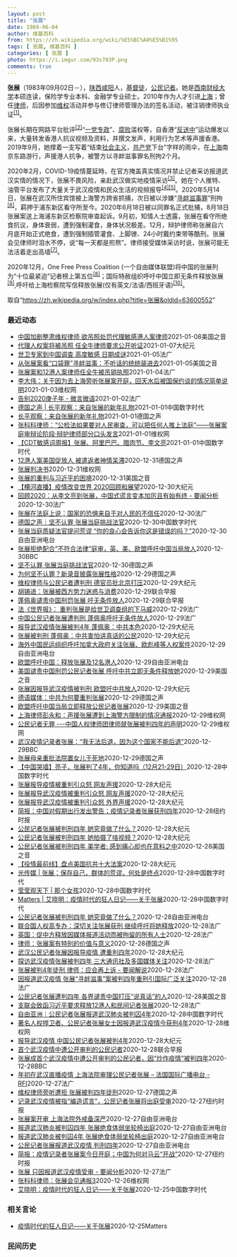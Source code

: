 ```yaml
---
layout: post
title: "张展"
date: 1989-06-04
author: 维基百科
from: https://zh.wikipedia.org/wiki/%E5%BC%A0%E5%B1%95
tags: [ 张展, 维基百科 ]
categories: [ 张展 ]
photo: https://i.imgur.com/93s703P.png
comments: true
---
```

<div class="mw-parser-output">


<p><b>张展</b>（1983年09月02日<span class="useeditintro" title="Template:BLP editintro">－</span>），<a href="/wiki/%E9%99%95%E8%A5%BF" class="mw-redirect" title="陕西">陕西</a><a href="/wiki/%E5%92%B8%E9%98%B3" class="mw-redirect" title="咸阳">咸阳</a>人，<a href="/wiki/%E5%9F%BA%E7%9D%A3%E5%BE%92" title="基督徒">基督徒</a>，<a href="/wiki/%E5%85%AC%E6%B0%91%E8%A8%98%E8%80%85" class="mw-redirect" title="公民記者">公民记者</a>。她是<a href="/wiki/%E8%A5%BF%E5%8D%97%E8%B4%A2%E7%BB%8F%E5%A4%A7%E5%AD%A6" title="西南财经大学">西南财经大学</a>本硕连读，保险学专业本科、金融学专业硕士。2010年作为人才引进<a href="/wiki/%E4%B8%8A%E6%B5%B7" class="mw-redirect" title="上海">上海</a>；曾任<a href="/wiki/%E5%BE%8B%E5%B8%88" class="mw-redirect" title="律师">律师</a>，后因参加<a href="/wiki/%E7%BB%B4%E6%9D%83" class="mw-redirect" title="维权">维权</a>活动并参与修订律师管理办法的签名活动，被注销律师执业证<sup id="cite_ref-1" class="reference"><a href="#cite_note-1">[1]</a></sup>。 
</p><p>张展长期在网路平台批评<sup id="cite_ref-2" class="reference"><a href="#cite_note-2">[2]</a></sup>“<a href="/wiki/%E4%B8%80%E5%85%9A%E4%B8%93%E6%94%BF" class="mw-redirect" title="一党专政">一党专政</a>”、<a href="/wiki/%E8%85%90%E8%B4%A5" class="mw-disambig" title="腐败">腐败</a>滥权等，自香港“<a href="/wiki/%E5%8F%8D%E9%80%81%E4%B8%AD" class="mw-redirect" title="反送中">反送中</a>”运动爆发以来，大量转发香港人抗议视频及资料，并撰文发声，利用行为艺术等声援香港。2019年9月，她撑着一支写着“结束<a href="/wiki/%E7%A4%BE%E4%BC%9A%E4%B8%BB%E4%B9%89" title="社会主义">社会主义</a>，<a href="/wiki/%E5%85%B1%E4%BA%A7%E5%85%9A" title="共产党">共产党</a>下台”字样的雨伞，在<a href="/wiki/%E4%B8%8A%E6%B5%B7" class="mw-redirect" title="上海">上海</a>南京东路游行，声援港人抗争，被警方以寻衅滋事罪名刑拘2个月。
</p><p>2020年2月，COVID-19疫情蔓延時，在官方掩盖真实情况并禁止记者采访报道武汉实情的情况下，张展不畏风险，亲赴武汉做实地疫情采访<sup id="cite_ref-3" class="reference"><a href="#cite_note-3">[3]</a></sup>。她在个人推特、油管平台发布了大量关于武汉疫情和民众生活的视频报导<sup id="cite_ref-4" class="reference"><a href="#cite_note-4">[4]</a></sup><sup id="cite_ref-5" class="reference"><a href="#cite_note-5">[5]</a></sup>。2020年5月14日，张展在武汉所住宾馆被上海警方跨省抓捕，次日被以涉嫌“<a href="/wiki/%E5%AF%BB%E8%A1%85%E6%BB%8B%E4%BA%8B%E7%BD%AA" title="寻衅滋事罪">寻衅滋事罪</a>”刑拘<sup id="cite_ref-6" class="reference"><a href="#cite_note-6">[6]</a></sup>，羁押于浦东新区看守所至今。2020年6月18日被以同罪名正式批捕，8月18日张展案送上海浦东新区检察院审查起诉。9月初，知情人士透露，张展在看守所绝食抗议，身体衰弱，遭到强制灌食，身体状况极差。12月，辩护律师称张展自六月底开始正式绝食，遭到强制插管灌食、上脚镣、24小时戴约束带等酷刑。张展会见律师时泪水不停，说“每一天都是煎熬”。律师接受媒体采访时说，张展可能无法活着走出高墙<sup id="cite_ref-7" class="reference"><a href="#cite_note-7">[7]</a></sup>。
</p><p>2020年12月，One Free Press Coalition (一个自由媒体联盟)将中国的张展列为“十位最紧迫”记者榜上第五位<sup id="cite_ref-8" class="reference"><a href="#cite_note-8">[8]</a></sup>；国际特赦组织呼吁中国立即无条件释放张展<sup id="cite_ref-9" class="reference"><a href="#cite_note-9">[9]</a></sup>,呼吁给上海检察院写信释放张展(仅有英文/法语/西班牙语)<sup id="cite_ref-10" class="reference"><a href="#cite_note-10">[10]</a></sup>。
</p>
</div><noscript><img src="//zh.wikipedia.org/wiki/Special:CentralAutoLogin/start?type=1x1" alt="" title="" width="1" height="1" style="border: none; position: absolute;"></noscript>
<div class="printfooter">取自“<a dir="ltr" href="https://zh.wikipedia.org/w/index.php?title=张展&amp;oldid=63600552">https://zh.wikipedia.org/w/index.php?title=张展&amp;oldid=63600552</a>”</div><div id="recent-news"><h3>最近动态</h3><ul><li><a href="https://nodebe4.github.io/waimei/2021-01-08/%E4%B8%AD%E5%9B%BD%E5%8A%A0%E5%89%A7%E6%95%B4%E8%82%83%E7%BB%B4%E6%9D%83%E5%BE%8B%E5%B8%88-%E6%AC%B2%E5%90%8A%E7%85%A7%E5%A4%84%E7%BD%9A%E4%BB%A3%E7%90%86%E6%95%8F%E6%84%9F%E6%B8%AF%E4%BA%BA%E6%A1%88%E5%BE%8B%E5%B8%88" title="中国加剧整肃维权律师 欲吊照处罚代理敏感港人案律师—— Fri, 08 Jan 2021 11:43:22 GMT 中国公民记者张展的代理律师任全牛抵达上海浦东新区法院。（2020年12月28日...">中国加剧整肃维权律师 欲吊照处罚代理敏感港人案律师</a><time>2021-01-08</time><a class="tag">美国之音</a></li>
<li><a href="https://nodebe4.github.io/waimei/2021-01-07/%E4%BB%A3%E7%90%86%E4%BA%BA%E6%9D%83%E6%A1%88%E5%B0%86%E8%A2%AB%E5%90%8A%E7%85%A7-%E4%BB%BB%E5%85%A8%E7%89%9B%E5%BE%8B%E5%B8%88%E8%A6%81%E6%B1%82%E5%85%AC%E5%BC%80%E5%90%AC%E8%AF%81" title="代理人权案将被吊照 任全牛律师要求公开听证—— 【大纪元2021年01月08日讯】（大纪元记者李新安报导）去年年底，张展案和12港人案同日开庭，他们相继遭到重判。紧接着，代理这两个案件的律师任全...">代理人权案将被吊照 任全牛律师要求公开听证</a><time>2021-01-07</time><a class="tag">大纪元</a></li>
<li><a href="https://nodebe4.github.io/waimei/2021-01-05/%E4%B8%96%E5%8D%AB%E4%B8%93%E5%AE%B6%E5%88%B0%E4%B8%AD%E5%9B%BD%E8%B0%83%E6%9F%A5-%E9%AB%98%E5%BA%A6%E6%95%8F%E6%84%9F-%E6%97%A5%E6%9C%9F%E6%88%90%E8%B0%9C" title="世卫专家到中国调查 高度敏感 日期成谜—— 05/01/2021 - 17:06 世卫组织专家小组到中国调查新冠病毒武汉肺炎起源的差事，高度敏感，日期保密。当局紧张到将报道武汉疫情的公民记者张展...">世卫专家到中国调查 高度敏感 日期成谜</a><time>2021-01-05</time><a class="tag">法广</a></li>
<li><a href="https://nodebe4.github.io/waimei/2021-01-05/%E4%BB%8E%E5%BC%A0%E5%B1%95%E6%A1%88%E7%9C%8B-%E5%8F%A3%E8%A2%8B%E7%BD%AA-%E5%AF%BB%E8%A1%85%E6%BB%8B%E4%BA%8B-%E4%B8%8D%E5%90%AC%E8%AF%9D%E7%9A%84%E7%BB%9F%E7%BB%9F%E8%A3%85%E8%BF%9B%E5%8E%BB" title="从张展案看“口袋罪”寻衅滋事：不听话的统统装进去—— Tue, 05 Jan 2021 11:37:27 GMT 上海浦东新区人民法院对中国公民记者张展开庭审理时，警方试图阻止记者在法院外录像报...">从张展案看“口袋罪”寻衅滋事：不听话的统统装进去</a><time>2021-01-05</time><a class="tag">美国之音</a></li>
<li><a href="https://nodebe4.github.io/waimei/2021-01-04/%E5%BC%A0%E5%B1%95%E6%A1%88%E5%92%8C12%E6%B8%AF%E4%BA%BA%E6%A1%88%E5%BE%8B%E5%B8%88%E4%BB%BB%E5%85%A8%E7%89%9B%E8%A2%AB%E5%90%8A%E9%94%80%E6%89%A7%E7%85%A7" title="张展案和12港人案律师任全牛被吊销执照—— 04/01/2021 - 19:34 中国律师任全牛在代理公民记者张展案和深圳12港人逃亡案之后，被当局吊销了律师执照。他日前收到了中国河南省司法厅吊...">张展案和12港人案律师任全牛被吊销执照</a><time>2021-01-04</time><a class="tag">法广</a></li>
<li><a href="https://nodebe4.github.io/waimei/2021-01-03/%E6%9D%8E%E5%A4%A7%E4%BC%9F-%E5%85%B3%E4%BA%8E%E5%9B%A0%E4%B8%BA%E5%8E%BB%E4%B8%8A%E6%B5%B7%E6%97%81%E5%90%AC%E5%BC%A0%E5%B1%95%E6%A1%88%E5%BC%80%E5%BA%AD-%E5%9B%9E%E5%A4%A9%E6%B0%B4%E5%90%8E%E8%A2%AB%E5%9B%BD%E4%BF%9D%E7%BA%A6%E8%B0%88%E7%9A%84%E6%83%85%E5%86%B5%E7%AE%80%E5%8D%95%E8%AF%B4%E6%98%8E" title="李大伟：关于因为去上海旁听张展案开庭，回天水后被国保约谈的情况简单说明—— 2020年12月31日，下午两点钟左右，下动车出天水南站，天水国保警察带车已经等候在站外。上车后，将我送回家中，他们也...">李大伟：关于因为去上海旁听张展案开庭，回天水后被国保约谈的情况简单说明</a><time>2021-01-03</time><a class="tag">维权网</a></li>
<li><a href="https://nodebe4.github.io/waimei/2021-01-02/%E5%91%8A%E5%88%AB2020%E5%BA%9A%E5%AD%90%E5%B9%B4-%E5%BE%AE%E8%A8%80%E5%BE%AE%E8%AF%AD" title="告别2020庚子年 - 微言微语—— 02/01/2021 - 11:48 在2020年庚子年的最后一周，国内外华语社交平台频繁出现最多的名字是李文亮和张展。12月30号，李文亮再度登上微博热搜...">告别2020庚子年 - 微言微语</a><time>2021-01-02</time><a class="tag">法广</a></li>
<li><a href="https://nodebe4.github.io/waimei/2021-01-01/%E5%BE%B7%E5%9B%BD%E4%B9%8B%E5%A3%B0-%E9%95%BF%E5%B9%B3%E8%A7%82%E5%AF%9F-%E6%9D%A5%E8%87%AA%E5%BC%A0%E5%B1%95%E7%9A%84%E6%96%B0%E5%B9%B4%E7%A4%BC%E7%89%A9" title="德国之声 | 长平观察：来自张展的新年礼物—— “你不觉得你把我推上被告席，你的良心会告诉你这是错误的吗？”张展在法庭上对审判长说，“在你纠正你的错误之前，我没法回答。这是审判你的法庭，不是审判...">德国之声 | 长平观察：来自张展的新年礼物</a><time>2021-01-01</time><a class="tag">中国数字时代</a></li>
<li><a href="https://nodebe4.github.io/waimei/2021-01-01/%E9%95%BF%E5%B9%B3%E8%A7%82%E5%AF%9F-%E6%9D%A5%E8%87%AA%E5%BC%A0%E5%B1%95%E7%9A%84%E6%96%B0%E5%B9%B4%E7%A4%BC%E7%89%A9" title="长平观察：来自张展的新年礼物—— 长平2021-01-01T13:29:35.390Z 张展曾以公民记者身份在封锁的武汉实地报道 &nbsp;(德国之声中文网)“你不觉得你把我推上被告席，你的良心会告诉你...">长平观察：来自张展的新年礼物</a><time>2021-01-01</time><a class="tag">德国之声</a></li>
<li><a href="https://nodebe4.github.io/waimei/2021-01-01/%E5%BC%A0%E7%A7%91%E7%A7%91%E5%BE%8B%E5%B8%88-%E5%85%AC%E6%A3%80%E6%B3%95%E5%A6%82%E6%9E%9C%E8%A6%81%E5%AF%B9%E4%BA%BA%E6%B0%91%E5%AE%A1%E6%9F%A5-%E5%8F%AF%E4%BB%A5%E6%8A%8A%E4%BB%BB%E4%BD%95%E4%BA%BA%E6%8E%A8%E4%B8%8A%E6%B3%95%E5%BA%AD-%E5%BC%A0%E5%B1%95%E6%A1%88%E5%BA%AD%E5%AE%A1%E8%BE%A9%E8%AE%BA%E9%98%B6%E6%AE%B5-%E8%BE%A9%E6%8A%A4%E5%BE%8B%E5%B8%88%E9%83%A8%E5%88%86%E5%8F%A3%E5%A4%B4" title="张科科律师：“公检法如果要对人民审查，可以把任何人推上法庭”——张展案庭审辩论阶段·辩护律师部分口头发言—— 审判长、审判员： 湖北朋来律师事务所接受张展家属的委托，指派我担任其辩护人。发表如下...">张科科律师：“公检法如果要对人民审查，可以把任何人推上法庭”——张展案庭审辩论阶段·辩护律师部分口头发言</a><time>2021-01-01</time><a class="tag">维权网</a></li>
<li><a href="https://nodebe4.github.io/waimei/2021-01-01/CDT%E6%95%8F%E6%84%9F%E8%AF%8D%E5%91%A8%E6%8A%A5-%E5%BC%A0%E5%B1%95-%E9%98%BF%E9%87%8C%E5%B7%B4%E5%B7%B4-%E8%85%8A%E8%82%89%E8%8A%82-%E6%9D%8E%E6%96%87%E4%BA%AE" title="【CDT敏感词周报】张展、阿里巴巴、腊肉节、李文亮—— 上期内容：【CDT敏感词周报】范若伊、方芳、蛋壳公寓、新疆棉花 测试时间：2020年12月23日——12月29日 测试平台：新浪微博、微信...">【CDT敏感词周报】张展、阿里巴巴、腊肉节、李文亮</a><time>2021-01-01</time><a class="tag">中国数字时代</a></li>
<li><a href="https://nodebe4.github.io/waimei/2020-12-31/12%E6%B8%AF%E4%BA%BA%E6%A1%88%E7%BE%8E%E5%9B%BD%E4%BF%83%E6%94%BE%E4%BA%BA-%E8%A2%AB%E9%81%A3%E8%BF%94%E8%80%85%E7%A5%9E%E6%83%85%E5%91%86%E6%BB%9E" title="12港人案美国促放人 被遣返者神情呆滞—— 2021-01-01T04:44:59.908Z 李卓人等香港社运人士在中联办门口请愿，要求当局释放12港人及公民记者张展 （德国之声中文网）12港人...">12港人案美国促放人  被遣返者神情呆滞</a><time>2020-12-31</time><a class="tag">德国之声</a></li>
<li><a href="https://nodebe4.github.io/waimei/2020-12-31/%E5%BC%A0%E5%B1%95%E5%88%A4%E5%86%B3%E4%B9%A6" title="张展判决书—— &nbsp;">张展判决书</a><time>2020-12-31</time><a class="tag">维权网</a></li>
<li><a href="https://nodebe4.github.io/waimei/2020-12-31/%E5%BC%A0%E5%B1%95%E7%9A%84%E9%87%8D%E5%88%A4%E4%B8%8E%E4%B9%A0%E8%BF%91%E5%B9%B3%E7%9A%84%E5%9B%B0%E5%A2%83" title="张展的重判与习近平的困境—— Thu, 31 Dec 2020 11:34:49 GMT 香港抗议者在中联办外要求释放中国公民记者张展（2020年12月28日） 因如实报道武汉肺炎疫情状况，上海...">张展的重判与习近平的困境</a><time>2020-12-31</time><a class="tag">美国之音</a></li>
<li><a href="https://nodebe4.github.io/waimei/2020-12-30/%E6%A8%AA%E6%B2%B3%E7%9B%B4%E6%92%AD-%E7%96%AB%E6%83%85%E6%94%B9%E5%8F%98%E4%B8%96%E7%95%8C-2020%E5%9B%9E%E9%A1%BE%E5%92%8C%E5%B1%95%E6%9C%9B" title="【横河直播】疫情改变世界 2020回顾和展望—— 【大纪元2020年12月31日讯】美东时间周三（12月30日）晚上8点，横河老师将现场直播。 焦点话题：2020年以李文亮吹哨始，以张展被判刑止...">【横河直播】疫情改变世界 2020回顾和展望</a><time>2020-12-30</time><a class="tag">大纪元</a></li>
<li><a href="https://nodebe4.github.io/waimei/2020-12-30/%E5%9B%9E%E9%A1%BE2020-%E4%BB%8E%E6%9D%8E%E6%96%87%E4%BA%AE%E5%88%B0%E5%BC%A0%E5%B1%95-%E4%B8%AD%E5%9B%BD%E5%BC%8F%E8%B0%8E%E8%A8%80%E5%8F%98%E6%9C%AC%E5%8A%A0%E5%8E%89%E4%B8%94%E6%9C%89%E5%A7%8B%E6%9C%89%E7%BB%88-%E8%A6%81%E9%97%BB%E5%88%86%E6%9E%90" title="回顾2020：从李文亮到张展，中国式谎言变本加厉且有始有终 - 要闻分析—— 30/12/2020 - 22:32 2020年新年，武汉市公安机关宣布对8名造谣者进行了所谓“训诫”，说这些人传播...">回顾2020：从李文亮到张展，中国式谎言变本加厉且有始有终 - 要闻分析</a><time>2020-12-30</time><a class="tag">法广</a></li>
<li><a href="https://nodebe4.github.io/waimei/2020-12-30/%E5%BC%A0%E5%B1%95%E5%9C%A8%E6%B3%95%E5%BA%AD%E4%B8%8A%E8%AF%B4-%E5%9B%BD%E5%AE%B6%E7%9A%84%E6%81%90%E6%83%A7%E6%9D%A5%E8%87%AA%E4%BA%8E%E5%AF%B9%E4%BA%BA%E6%B0%91%E7%9A%84%E4%B8%8D%E4%BF%A1%E4%BB%BB" title="张展在法庭上说：国家的恐惧来自于对人民的不信任—— 30/12/2020 - 13:02 12月28日上午，因为关注和报道武汉疫情的“公民记者”张展“寻衅滋事”案在上海市浦东法院开审，法庭宣布判...">张展在法庭上说：国家的恐惧来自于对人民的不信任</a><time>2020-12-30</time><a class="tag">法广</a></li>
<li><a href="https://nodebe4.github.io/waimei/2020-12-30/%E5%BE%B7%E5%9B%BD%E4%B9%8B%E5%A3%B0-%E5%9D%9A%E4%B8%8D%E8%AE%A4%E7%BD%AA-%E5%BC%A0%E5%B1%95%E5%BD%93%E5%BA%AD%E6%8C%91%E6%88%98%E6%B3%95%E5%AE%98" title="德国之声｜坚不认罪 张展当庭挑战法官—— 张展案持续受到国际社会的高度关注。美国与欧盟29日都针对张展案发表声明，美国国务卿蓬佩奥更直接在声明中呼吁中国立即无条件释放张展。 (德国之声中文网) ...">德国之声｜坚不认罪 张展当庭挑战法官</a><time>2020-12-30</time><a class="tag">中国数字时代</a></li>
<li><a href="https://nodebe4.github.io/waimei/2020-12-30/%E5%BC%A0%E5%B1%95%E5%BD%93%E5%BA%AD%E8%B4%A8%E7%96%91%E6%B3%95%E5%AE%98%E6%8F%90%E9%97%AE%E8%8D%92%E8%B0%AC-%E4%BD%A0%E7%9A%84%E8%89%AF%E5%BF%83%E4%BC%9A%E5%91%8A%E8%AF%89%E4%BD%A0%E8%BF%99%E6%98%AF%E9%94%99%E8%AF%AF%E7%9A%84%E5%90%97" title="张展当庭质疑法官提问荒谬 “你的良心会告诉你这是错误的吗？”—— 中国公民记者张展本周二（28日）被上海市浦东新区法院以寻衅滋事罪判刑4年。次日，张展的辩护律师公布了张展在庭审期间与法官针锋相对...">张展当庭质疑法官提问荒谬    “你的良心会告诉你这是错误的吗？”</a><time>2020-12-30</time><a class="tag">自由亚洲电台</a></li>
<li><a href="https://nodebe4.github.io/waimei/2020-12-30/%E5%BC%A0%E5%B1%95%E6%8B%92%E7%BB%9D%E9%85%8D%E5%90%88-%E4%B8%8D%E7%AC%A6%E5%90%88%E6%B3%95%E5%BE%8B-%E5%BA%AD%E5%AE%A1-%E8%8B%B1-%E7%BE%8E-%E6%AC%A7%E7%9B%9F%E5%91%BC%E5%90%81%E4%B8%AD%E5%9B%BD%E5%BD%93%E5%B1%80%E6%94%BE%E4%BA%BA" title="张展拒绝配合“不符合法律”庭审，英、美、欧盟呼吁中国当局放人—— 张展拒绝配合“不符合法律”庭审，英、美、欧盟呼吁中国当局放人 张展拒绝配合“不符合法律”庭审，英、美、欧盟呼吁中国当局放人 36...">张展拒绝配合“不符合法律”庭审，英、美、欧盟呼吁中国当局放人</a><time>2020-12-30</time><a class="tag">BBC</a></li>
<li><a href="https://nodebe4.github.io/waimei/2020-12-30/%E5%9D%9A%E4%B8%8D%E8%AE%A4%E7%BD%AA-%E5%BC%A0%E5%B1%95%E5%BD%93%E5%BA%AD%E6%8C%91%E6%88%98%E6%B3%95%E5%AE%98" title="坚不认罪 张展当庭挑战法官—— William Yang2020-12-30T05:13:43.630Z 德国之声取得张展被捕前数天的关键录音，内容显示张展在5月初便预知自己可能被捕。 (德国之...">坚不认罪 张展当庭挑战法官</a><time>2020-12-30</time><a class="tag">德国之声</a></li>
<li><a href="https://nodebe4.github.io/waimei/2020-12-29/%E4%B8%BA%E4%BD%95%E5%9D%9A%E4%B8%8D%E8%AE%A4%E7%BD%AA-%E6%96%B0%E5%BD%95%E9%9F%B3%E6%8A%AB%E9%9C%B2%E5%BC%A0%E5%B1%95%E6%80%A7%E6%A0%BC" title="为何坚不认罪？新录音披露张展性格—— William Yang2020-12-30T05:13:43.630Z 德国之声取得张展被捕前数天的关键录音，内容显示张展在5月初便预知自己可能被捕。 (...">为何坚不认罪？新录音披露张展性格</a><time>2020-12-29</time><a class="tag">德国之声</a></li>
<li><a href="https://nodebe4.github.io/waimei/2020-12-29/%E7%BB%B4%E6%9D%83%E5%BE%8B%E5%B8%88%E4%B8%8E%E5%85%AC%E6%B0%91%E8%AE%B0%E8%80%85%E9%81%AD%E5%88%A4%E5%88%91-%E5%BE%B7%E5%AE%98%E5%91%98%E6%89%B9%E5%8C%97%E4%BA%AC%E6%89%93%E5%8E%8B" title="维权律师与公民记者遭判刑 德官员批北京打压—— 【大纪元2020年12月30日讯】德国官员对中国维权律师余文生上诉遭驳回与公民记者张展被判刑感到震惊，批评这是对法治的打击，违反中共对世界卫生组织...">维权律师与公民记者遭判刑 德官员批北京打压</a><time>2020-12-29</time><a class="tag">大纪元</a></li>
<li><a href="https://nodebe4.github.io/waimei/2020-12-29/%E8%83%A1%E9%94%A1%E8%BF%9B-%E5%BC%A0%E5%B1%95%E8%A2%AB%E8%A5%BF%E6%96%B9%E5%8A%BF%E5%8A%9B%E8%BF%B7%E6%83%91%E4%B8%8E%E6%B6%88%E8%B4%B9" title="胡锡进：张展被西方势力迷惑与消费—— 冠病疫情期间在湖北武汉记录见闻的公民记者张展，被控“寻衅滋事”，前天（28日）被判处四年有期徒刑。张展也是首个因武汉疫情缘故，受公开审判的公民记者。《环球时...">胡锡进：张展被西方势力迷惑与消费</a><time>2020-12-29</time><a class="tag">联合早报</a></li>
<li><a href="https://nodebe4.github.io/waimei/2020-12-29/%E8%93%AC%E4%BD%A9%E5%A5%A5%E8%B0%B4%E8%B4%A3%E4%B8%AD%E5%9B%BD%E5%88%91%E7%BD%9A%E5%BC%A0%E5%B1%95-%E5%90%81%E6%97%A0%E6%9D%A1%E4%BB%B6%E6%94%BE%E4%BA%BA" title="蓬佩奥谴责中国刑罚张展 吁无条件放人—— 于疫情期间在武汉记录见闻的中国公民记者张展，被控“寻衅滋事”，前天（28日）被法院判处四年有期徒刑。美国国务卿蓬佩奥今天就此发表声明批评，并呼吁中国政府...">蓬佩奥谴责中国刑罚张展 吁无条件放人</a><time>2020-12-29</time><a class="tag">联合早报</a></li>
<li><a href="https://nodebe4.github.io/waimei/2020-12-29/%E6%B3%95-%E4%B8%96%E7%95%8C%E6%8A%A5-%E9%87%8D%E5%88%A4%E5%BC%A0%E5%B1%95%E6%98%AF%E7%BB%99%E4%B8%96%E5%8D%AB%E8%B0%83%E6%9F%A5%E7%BB%84%E7%9A%84%E4%B8%8B%E9%A9%AC%E5%A8%81" title="法《世界报》： 重判张展是给世卫调查组的下马威—— 29/12/2020 - 22:24 因独立报道武汉疫情的中国公民记者张展被判刑。法国《世界报》12月29日发表题为“武汉新冠源头调查透明是不...">法《世界报》： 重判张展是给世卫调查组的下马威</a><time>2020-12-29</time><a class="tag">法广</a></li>
<li><a href="https://nodebe4.github.io/waimei/2020-12-29/%E4%B8%AD%E5%9B%BD%E5%85%AC%E6%B0%91%E8%AE%B0%E8%80%85%E5%BC%A0%E5%B1%95%E9%81%AD%E5%88%A4%E5%88%91-%E8%93%AC%E4%BD%A9%E5%A5%A5%E5%91%BC%E5%90%81%E6%97%A0%E6%9D%A1%E4%BB%B6%E6%94%BE%E4%BA%BA" title="中国公民记者张展遭判刑 蓬佩奥呼吁无条件放人—— 29/12/2020 - 22:27 中国公民记者张展因独立报道武汉疫情遭判刑4年，美国国务卿蓬佩奥12月29日批评，外界再次认知到中共不择手段...">中国公民记者张展遭判刑 蓬佩奥呼吁无条件放人</a><time>2020-12-29</time><a class="tag">法广</a></li>
<li><a href="https://nodebe4.github.io/waimei/2020-12-29/%E6%8A%A5%E5%AF%BC%E6%AD%A6%E6%B1%89%E7%96%AB%E6%83%85%E5%BC%A0%E5%B1%95%E8%A2%AB%E5%88%A44%E5%B9%B4-%E8%93%AC%E4%BD%A9%E5%A5%A5-%E4%B8%AD%E5%85%B1%E6%9C%AC%E8%89%B2" title="报导武汉疫情张展被判4年 蓬佩奥：中共本色—— 【大纪元2020年12月30日讯】（大纪元记者林燕报导）美国国务卿蓬佩奥（Mike Pompeo）周二（12月29日）就中共判处公民记者张展4年徒...">报导武汉疫情张展被判4年 蓬佩奥：中共本色</a><time>2020-12-29</time><a class="tag">大纪元</a></li>
<li><a href="https://nodebe4.github.io/waimei/2020-12-29/%E5%BC%A0%E5%B1%95%E8%A2%AB%E5%88%A4%E5%88%91-%E8%93%AC%E4%BD%A9%E5%A5%A5-%E4%B8%AD%E5%85%B1%E5%AE%B3%E6%80%95%E8%AE%B2%E7%9C%9F%E8%AF%9D%E7%9A%84%E5%85%AC%E6%B0%91" title="张展被判刑 蓬佩奥：中共害怕讲真话的公民—— 【大纪元2020年12月30日讯】（大纪元记者林燕报导）美国国务卿蓬佩奥（Mike Pompeo）周二（12月29日）就中共判处公民记者张展4年徒刑...">张展被判刑 蓬佩奥：中共害怕讲真话的公民</a><time>2020-12-29</time><a class="tag">大纪元</a></li>
<li><a href="https://nodebe4.github.io/waimei/2020-12-29/%E6%B5%B7%E5%A4%96%E4%B8%AD%E5%9B%BD%E6%B0%91%E8%BF%90%E7%BB%84%E7%BB%87%E5%91%BC%E5%90%81%E5%8A%A0%E6%8B%BF%E5%A4%A7%E6%94%BF%E5%BA%9C%E5%85%B3%E6%B3%A8%E5%BC%A0%E5%B1%95-%E6%AC%A7%E5%BD%AA%E5%B3%B0%E7%AD%89%E4%BA%BA%E6%9D%83%E6%A1%88%E4%BB%B6" title="海外中国民运组织呼吁加拿大政府关注张展、欧彪峰等人权案件—— 继公民记者张展遭判刑、为泼墨女孩董瑶琼发声的维权人士欧彪峰被冠以煽动颠覆的重罪之后，有海外民运组织再次呼吁加拿大政府关注中国的人权问...">海外中国民运组织呼吁加拿大政府关注张展、欧彪峰等人权案件</a><time>2020-12-29</time><a class="tag">自由亚洲电台</a></li>
<li><a href="https://nodebe4.github.io/waimei/2020-12-29/%E6%AC%A7%E7%9B%9F%E5%91%BC%E5%90%81%E4%B8%AD%E5%9B%BD-%E9%87%8A%E6%94%BE%E5%BC%A0%E5%B1%95%E5%8F%8A12%E5%90%8D%E6%B8%AF%E4%BA%BA" title="欧盟呼吁中国：释放张展及12名港人—— 尽管欧洲联盟(European Union)与中国签订全面投资协议（EU-China Comprehensive Agreement on Investm...">欧盟呼吁中国：释放张展及12名港人</a><time>2020-12-29</time><a class="tag">自由亚洲电台</a></li>
<li><a href="https://nodebe4.github.io/waimei/2020-12-29/%E7%BE%8E%E5%9B%BD%E8%B0%B4%E8%B4%A3%E4%B8%AD%E5%9B%BD%E5%88%91%E7%BD%9A%E5%85%AC%E6%B0%91%E8%AE%B0%E8%80%85%E5%BC%A0%E5%B1%95-%E5%91%BC%E5%90%81%E4%B8%AD%E5%85%B1%E7%AB%8B%E5%8D%B3%E6%97%A0%E6%9D%A1%E4%BB%B6%E9%87%8A%E6%94%BE%E5%A5%B9" title="美国谴责中国刑罚公民记者张展 呼吁中共立即无条件释放她—— Tue, 29 Dec 2020 17:41:57 GMT 资料照：美国国务卿蓬佩奥 美国国务卿蓬佩奥12月29日就中国当局噤声和起诉...">美国谴责中国刑罚公民记者张展 呼吁中共立即无条件释放她</a><time>2020-12-29</time><a class="tag">美国之音</a></li>
<li><a href="https://nodebe4.github.io/waimei/2020-12-29/%E5%BC%A0%E5%B1%95%E5%9B%A0%E6%8A%A5%E5%AF%BC%E6%AD%A6%E6%B1%89%E7%96%AB%E6%83%85%E8%A2%AB%E5%88%A4%E5%88%91-%E6%AC%A7%E7%9B%9F%E5%90%81%E4%B8%AD%E5%85%B1%E6%94%BE%E4%BA%BA" title="张展因报导武汉疫情被判刑 欧盟吁中共放人—— 【大纪元2020年12月29日讯】（英文大纪元记者ALEXANDER ZHANG报导／李言编译）张展因报导中共病毒（武汉肺炎）疫情而被当局抓捕、囚禁...">张展因报导武汉疫情被判刑 欧盟吁中共放人</a><time>2020-12-29</time><a class="tag">大纪元</a></li>
<li><a href="https://nodebe4.github.io/waimei/2020-12-29/%E5%BE%B7%E8%AF%AD%E5%AA%92%E4%BD%93-%E4%B8%AD%E5%85%B1%E4%B8%BA%E4%BD%95%E8%A6%81%E9%87%8D%E5%88%A4%E5%BC%A0%E5%B1%95" title="德语媒体：中共为何要重判张展—— 文山（摘编）2020-12-29T14:43:42.519Z 中国天津市一座法院大厦 (德国之声中文网)波恩出版的《总汇报》以“中国的控制狂”为题，刊发评论指出...">德语媒体：中共为何要重判张展</a><time>2020-12-29</time><a class="tag">德国之声</a></li>
<li><a href="https://nodebe4.github.io/waimei/2020-12-29/%E6%AC%A7%E7%9B%9F%E5%91%BC%E5%90%81%E4%B8%AD%E5%9B%BD%E5%BD%93%E5%B1%80%E7%AB%8B%E5%8D%B3%E9%87%8A%E6%94%BE%E5%85%AC%E6%B0%91%E8%AE%B0%E8%80%85%E5%BC%A0%E5%B1%95" title="欧盟呼吁中国当局立即释放公民记者张展—— Tue, 29 Dec 2020 14:09:26 GMT 中国公民记者张展 (照片来源：无国界记者网站) 欧盟星期二（12月29日）发表声明，敦促中国...">欧盟呼吁中国当局立即释放公民记者张展</a><time>2020-12-29</time><a class="tag">美国之音</a></li>
<li><a href="https://nodebe4.github.io/waimei/2020-12-29/%E4%B8%8A%E6%B5%B7%E5%BE%8B%E5%B8%88%E5%BD%AD%E6%B0%B8%E5%92%8C-%E5%A3%B0%E6%8F%B4%E5%BC%A0%E5%B1%95%E9%81%AD%E5%88%B0%E4%B8%8A%E6%B5%B7%E8%AD%A6%E6%96%B9%E9%99%90%E5%88%B6%E7%9A%84%E6%83%85%E5%86%B5%E9%80%9A%E6%8A%A5" title="上海律师彭永和：声援张展遭到上海警方限制的情况通报—— 2020年12月28日，下午两点（张展案庭开完了）我从上海浦东新区航头派出所出来，在家吃过晚饭6点多一点，我出门准备和任全牛律师、張科科律...">上海律师彭永和：声援张展遭到上海警方限制的情况通报</a><time>2020-12-29</time><a class="tag">维权网</a></li>
<li><a href="https://nodebe4.github.io/waimei/2020-12-29/%E5%85%AC%E6%B0%91%E8%AE%B0%E8%80%85%E6%97%A0%E7%BD%AA-%E4%B8%AD%E5%9B%BD%E4%BA%BA%E6%9D%83%E5%BE%8B%E5%B8%88%E5%9B%A2%E5%BE%8B%E5%B8%88%E5%B0%B1%E5%BC%A0%E5%B1%95%E8%A2%AB%E5%88%A4%E5%9B%9B%E5%B9%B4%E7%9A%84%E5%A3%B0%E6%98%8E" title="公民记者无罪 —中国人权律师团律师就张展被判四年的声明—— 2020年12月28日上午张展寻衅滋事案开庭，并当庭宣布了判决结果，四年 有期徒刑，举世震惊。 这是非常严重的人权迫害，张展不仅无罪，...">公民记者无罪 ---中国人权律师团律师就张展被判四年的声明</a><time>2020-12-29</time><a class="tag">维权网</a></li>
<li><a href="https://nodebe4.github.io/waimei/2020-12-29/%E6%AD%A6%E6%B1%89%E7%96%AB%E6%83%85%E8%AE%B0%E5%BD%95%E8%80%85%E5%BC%A0%E5%B1%95-%E6%88%91%E6%97%A0%E6%B3%95%E5%90%8E%E9%80%80-%E5%9B%A0%E4%B8%BA%E8%BF%99%E4%B8%AA%E5%9B%BD%E5%AE%B6%E4%B8%8D%E8%83%BD%E5%90%8E%E9%80%80" title="武汉疫情记录者张展：“我无法后退，因为这个国家不能后退”—— 武汉疫情记录者张展：“我无法后退，因为这个国家不能后退” 武汉疫情记录者张展：“我无法后退，因为这个国家不能后退” 1 小时前 在中...">武汉疫情记录者张展：“我无法后退，因为这个国家不能后退”</a><time>2020-12-29</time><a class="tag">BBC</a></li>
<li><a href="https://nodebe4.github.io/waimei/2020-12-29/%E5%BC%A0%E5%B1%95%E6%AF%8D%E4%BA%B2%E9%87%8D%E6%89%B9%E6%B3%95%E9%99%A2%E7%BD%AE%E5%A5%B3%E5%84%BF%E4%BA%8E%E6%AD%BB%E5%9C%B0" title="张展母亲重批法院置女儿于死地—— William Yang2020-12-29T07:22:44.929Z 上海法院28日正式开庭审理张展的案件，她最终被判了四年有期徒刑。 (德国之声中文网) ...">张展母亲重批法院置女儿于死地</a><time>2020-12-29</time><a class="tag">德国之声</a></li>
<li><a href="https://nodebe4.github.io/waimei/2020-12-28/%E4%B8%AD%E5%9B%BD%E5%93%AD%E5%A2%99-%E4%BA%AE%E5%AD%90-%E5%BC%A0%E5%B1%95%E5%88%A4%E4%BA%864%E5%B9%B4-%E4%BD%A0%E7%9F%A5%E9%81%93%E5%90%97-12%E6%9C%8821-29%E6%97%A5" title="【中国哭墙】亮子，张展判了4年，你知道吗（12月21-29日）—— 编者按：12月21-29日，距离李文亮医生的去世已318-326天。这位在武汉新冠疫情期间因为说出真话成为悲剧英雄的普通眼科医...">【中国哭墙】亮子，张展判了4年，你知道吗（12月21-29日）</a><time>2020-12-28</time><a class="tag">中国数字时代</a></li>
<li><a href="https://nodebe4.github.io/waimei/2020-12-28/%E5%BC%A0%E5%B1%95%E6%8A%A5%E5%AF%BC%E7%96%AB%E6%83%85%E8%A2%AB%E9%87%8D%E5%88%A4%E5%BC%95%E4%BC%97%E6%80%92-%E7%BD%91%E5%8F%8B%E5%A3%B0%E6%8F%B4" title="张展报导疫情被重判引众怒&nbsp; 网友声援—— 【大纪元2020年12月29日讯】（大纪元记者李新安报导）12月28日，张展案在上海市浦东新区法院开庭，张展被以“寻衅滋事”枉判4年，成为首个武汉疫情中...">张展报导疫情被重判引众怒  网友声援</a><time>2020-12-28</time><a class="tag">大纪元</a></li>
<li><a href="https://nodebe4.github.io/waimei/2020-12-28/%E5%BC%A0%E5%B1%95%E6%8A%A5%E5%AF%BC%E6%AD%A6%E6%B1%89%E7%96%AB%E6%83%85%E8%A2%AB%E9%87%8D%E5%88%A4%E5%BC%95%E4%BC%97%E6%80%92-%E7%BD%91%E5%8F%8B%E5%A3%B0%E6%8F%B4" title="张展报导武汉疫情被重判引众怒 网友声援—— 【大纪元2020年12月29日讯】（大纪元记者李新安报导）12月28日，张展案在上海市浦东新区法院开庭，张展被以“寻衅滋事”枉判4年，成为首个武汉疫情...">张展报导武汉疫情被重判引众怒 网友声援</a><time>2020-12-28</time><a class="tag">大纪元</a></li>
<li><a href="https://nodebe4.github.io/waimei/2020-12-28/%E5%BC%A0%E5%B1%95%E6%8A%A5%E5%AF%BC%E6%AD%A6%E6%B1%89%E7%96%AB%E6%83%85%E8%A2%AB%E9%87%8D%E5%88%A4%E5%BC%95%E4%BC%97%E6%80%92-%E5%A4%96%E7%95%8C%E5%A3%B0%E6%8F%B4" title="张展报导武汉疫情被重判引众怒 外界声援—— 【大纪元2020年12月29日讯】（大纪元记者李新安报导）12月28日，张展案在上海市浦东新区法院开庭，张展被以“寻衅滋事”枉判4年，成为首个武汉疫情...">张展报导武汉疫情被重判引众怒 外界声援</a><time>2020-12-28</time><a class="tag">大纪元</a></li>
<li><a href="https://nodebe4.github.io/waimei/2020-12-28/%E7%AE%80%E6%8A%A5-%E4%B8%AD%E5%9B%BD%E5%AF%B9%E5%81%87%E6%9C%9F%E5%87%BA%E8%A1%8C%E5%8F%91%E5%87%BA%E8%AD%A6%E5%91%8A-%E7%96%AB%E6%83%85%E8%AE%B0%E5%BD%95%E8%80%85%E5%BC%A0%E5%B1%95%E8%8E%B7%E5%88%91%E5%9B%9B%E5%B9%B4" title="简报：中国对假期出行发出警告；疫情记录者张展获刑四年—— KONEY BAI,KONEY BAI2020-12-29 09:55:41 上周，中国在大连展开大规模检测。 •&nbsp;疫情反复，中国对假期...">简报：中国对假期出行发出警告；疫情记录者张展获刑四年</a><time>2020-12-28</time><a class="tag">纽约时报</a></li>
<li><a href="https://nodebe4.github.io/waimei/2020-12-28/%E5%85%AC%E6%B0%91%E8%AE%B0%E8%80%85%E5%BC%A0%E5%B1%95%E8%A2%AB%E5%88%A4%E5%88%91%E5%9B%9B%E5%B9%B4-%E5%A5%B9%E7%A9%B6%E7%AB%9F%E5%81%9A%E4%BA%86%E4%BB%80%E4%B9%88" title="公民记者张展被判刑四年 她究竟做了什么？—— 【大纪元2020年12月29日讯】12月28日上午，公民记者张展案在上海浦东新区法院开庭，法院以所谓的“寻衅滋事罪”判处张展有期徒刑4年。网友质疑：...">公民记者张展被判刑四年 她究竟做了什么？</a><time>2020-12-28</time><a class="tag">大纪元</a></li>
<li><a href="https://nodebe4.github.io/waimei/2020-12-28/%E5%85%AC%E6%B0%91%E8%AE%B0%E8%80%85%E5%BC%A0%E5%B1%95%E8%A2%AB%E5%88%A4%E5%88%91%E5%9B%9B%E5%B9%B4-%E5%A5%B9%E6%8B%8D%E6%91%84%E4%BA%86%E5%95%A5%E8%A7%86%E9%A2%91" title="公民记者张展被判刑四年 她拍摄了啥视频？—— 【大纪元2020年12月29日讯】12月28日上午，公民记者张展案在上海浦东新区法院开庭，法院以所谓的“寻衅滋事罪”判处张展有期徒刑4年。网友质疑：...">公民记者张展被判刑四年 她拍摄了啥视频？</a><time>2020-12-28</time><a class="tag">大纪元</a></li>
<li><a href="https://nodebe4.github.io/waimei/2020-12-28/%E5%85%AC%E6%B0%91%E8%AE%B0%E8%80%85%E5%BC%A0%E5%B1%95%E8%A2%AB%E5%88%A4%E5%88%91%E5%9B%9B%E5%B9%B4-%E7%BE%8E%E5%AD%A6%E8%80%85-%E6%84%9F%E5%88%B0%E7%97%9B%E5%BF%83%E5%8D%B4%E4%B9%9F%E5%9C%A8%E6%84%8F%E6%96%99%E4%B9%8B%E4%B8%AD" title="公民记者张展被判刑四年 美学者: 感到痛心却也在意料之中—— Mon, 28 Dec 2020 23:40:27 GMT VOA连线(文灏): 公民记者张展被判刑四年 美学者: 感到痛心却也在意...">公民记者张展被判刑四年 美学者: 感到痛心却也在意料之中</a><time>2020-12-28</time><a class="tag">美国之音</a></li>
<li><a href="https://nodebe4.github.io/waimei/2020-12-28/%E5%BD%B9%E6%83%85%E6%9C%80%E5%89%8D%E7%BA%BF-%E7%9B%98%E7%82%B9%E7%BE%8E%E5%9B%BD%E6%8A%97%E5%85%B1%E5%8D%81%E5%A4%A7%E6%B3%95%E6%A1%88" title="【役情最前线】盘点美国抗共十大法案—— 【大纪元2020年12月29日讯】（大纪元香港新闻中心报导）“元朗事件”原告变被告，香港立法会前议员林卓廷被捕；港支联前往中联办，吁释放12港人及张展；打...">【役情最前线】盘点美国抗共十大法案</a><time>2020-12-28</time><a class="tag">大纪元</a></li>
<li><a href="https://nodebe4.github.io/waimei/2020-12-28/%E5%85%89%E4%BC%A0%E5%AA%92-%E5%BC%A0%E5%B1%95-%E4%BF%9D%E5%AD%98%E8%87%AA%E5%B7%B1-%E7%BE%A4%E4%BD%93%E7%9A%84%E8%8D%92%E8%B0%AC-%E4%BD%95%E5%A4%84%E6%98%AF%E7%BB%88%E7%82%B9" title="光传媒 | 张展：保存自己，群体的荒谬，何处是终点—— 我相信共会终结的。 不是因为人民的觉悟。而是因为当前的经济单向下滑的趋势。若不动土地公有制这种基础要素垄断带来的分配畸形的根子问题，根本无...">光传媒 | 张展：保存自己，群体的荒谬，何处是终点</a><time>2020-12-28</time><a class="tag">中国数字时代</a></li>
<li><a href="https://nodebe4.github.io/waimei/2020-12-28/%E8%8E%B9%E8%8E%B9%E8%A7%82%E5%A4%A9%E4%B8%8B-%E9%82%A3%E4%B8%AA%E5%A5%B3%E5%AD%A9" title="莹莹观天下 | 那个女孩—— 女孩本柔弱如水，张展却一不小心，百炼成钢。 第一次听她的名字，就是在一个群里看到，她在武汉疫情还很严重的时候，置身前往武汉报道一线疫情问题，而我那个处分的文章里里，...">莹莹观天下 | 那个女孩</a><time>2020-12-28</time><a class="tag">中国数字时代</a></li>
<li><a href="https://nodebe4.github.io/waimei/2020-12-28/Matters-%E8%89%BE%E6%99%93%E6%98%8E-%E7%96%AB%E6%83%85%E6%97%B6%E4%BB%A3%E7%9A%84%E7%8B%82%E4%BA%BA%E6%97%A5%E8%AE%B0-%E5%85%B3%E4%BA%8E%E5%BC%A0%E5%B1%95" title="Matters | 艾晓明：疫情时代的狂人日记——关于张展—— 今天是平安夜，我没有对任何人说一句“圣诞快乐”。因为，今天，在此地，此时，此刻，我无法不格外地想到一个人、一位女性、基督徒：张展。...">Matters | 艾晓明：疫情时代的狂人日记——关于张展</a><time>2020-12-28</time><a class="tag">中国数字时代</a></li>
<li><a href="https://nodebe4.github.io/waimei/2020-12-28/%E5%85%AC%E6%B0%91%E8%AE%B0%E8%80%85%E5%BC%A0%E5%B1%95%E8%A2%AB%E5%88%A4%E5%88%91%E5%9B%9B%E5%B9%B4-%E5%A5%B9%E7%A9%B6%E7%AB%9F%E5%81%9A%E4%BA%86%E4%BB%80%E4%B9%88" title="公民记者张展被判刑四年 她究竟做了什么？—— 曾只身前往新冠疫情爆发地武汉、拍下当地真实情况的中国公民记者张展周一被判刑四年。消息一出，立即引发舆论广泛关注。在因拍摄并上传武汉抗疫视频被当局打压...">公民记者张展被判刑四年  她究竟做了什么？</a><time>2020-12-28</time><a class="tag">自由亚洲电台</a></li>
<li><a href="https://nodebe4.github.io/waimei/2020-12-28/%E8%81%94%E5%90%88%E5%9B%BD%E4%BA%BA%E6%9D%83%E9%AB%98%E4%B8%93%E5%8A%9E-%E6%B7%B1%E5%88%87%E5%85%B3%E6%B3%A8%E5%BC%A0%E5%B1%95%E8%8E%B7%E5%88%91-%E7%BB%A7%E7%BB%AD%E5%91%BC%E5%90%81%E5%B0%86%E5%A5%B9%E9%87%8A%E6%94%BE" title="联合国人权高专办：深切关注张展获刑 继续呼吁将她释放—— 28/12/2020 - 17:53 联合国人权高级专员办公室周一通过推特表示，深切关注中国公民记者张展获刑4年，并将继续呼吁将她释放。...">联合国人权高专办：深切关注张展获刑 继续呼吁将她释放</a><time>2020-12-28</time><a class="tag">法广</a></li>
<li><a href="https://nodebe4.github.io/waimei/2020-12-28/%E8%8B%B1%E5%9B%BD-%E4%BF%83%E4%B8%AD%E6%96%B9%E9%87%8A%E6%94%BE%E5%9B%A0%E5%AA%92%E4%BD%93%E6%8A%A5%E9%81%93%E6%B4%BB%E5%8A%A8%E8%80%8C%E8%A2%AB%E6%8B%98%E7%95%99%E7%9A%84%E6%89%80%E6%9C%89%E4%BA%BA%E5%A3%AB" title="英国：促中方释放因媒体报道活动而被拘留的所有人士—— 28/12/2020 - 17:36 英国驻华大使馆12月28日通过推特表示，今天获刑四年的张展只是当下在中国被捕的至少47名记者中的一位。...">英国：促中方释放因媒体报道活动而被拘留的所有人士</a><time>2020-12-28</time><a class="tag">法广</a></li>
<li><a href="https://nodebe4.github.io/waimei/2020-12-28/%E5%BE%8B%E5%B8%88-%E5%BC%A0%E5%B1%95%E6%A1%88%E6%9C%89%E7%89%B9%E5%88%AB%E7%9A%84%E4%BB%B7%E5%80%BC%E4%B8%8E%E6%84%8F%E4%B9%89" title="律师：张展案有特别的价值与意义—— 37岁的中国公民记者张展12月28日在庭审两个小时后即被判处四年监禁，罪名是寻衅滋事。她曾于2月前往武汉，拍摄了百余个短视频。她在一个视频中曾说，如果仅停留在...">律师：张展案有特别的价值与意义</a><time>2020-12-28</time><a class="tag">德国之声</a></li>
<li><a href="https://nodebe4.github.io/waimei/2020-12-28/%E6%AD%A6%E6%B1%89%E5%85%AC%E6%B0%91%E8%AE%B0%E8%80%85%E5%BC%A0%E5%B1%95%E5%9B%A0%E6%8A%A5%E5%AF%BC%E7%96%AB%E6%83%85-%E9%81%AD%E9%87%8D%E5%88%A4%E5%9B%9B%E5%B9%B4" title="武汉公民记者张展因报导疫情 遭重判四年—— 【大纪元2020年12月28日讯】（大纪元记者顾晓华报导）12月28日，大陆维权律师、公民记者张展案在上海市浦东新区法院开庭，当局草草结案，当庭对其宣...">武汉公民记者张展因报导疫情 遭重判四年</a><time>2020-12-28</time><a class="tag">大纪元</a></li>
<li><a href="https://nodebe4.github.io/waimei/2020-12-28/%E6%8E%A2%E8%AE%BF%E6%AD%A6%E6%B1%89%E7%96%AB%E6%83%85%E5%BC%A0%E5%B1%95%E8%A2%AB%E5%88%A4%E5%9B%9B%E5%B9%B4-%E4%B8%89%E5%A4%A7%E9%80%9A%E8%AE%AF%E7%A4%BE%E5%8F%8A%E5%A4%9A%E5%9B%BD%E5%AA%92%E4%BD%93%E5%85%B3%E6%B3%A8" title="探访武汉疫情张展被判四年 三大通讯社及多国媒体关注—— 28/12/2020 - 14:25 中国公民记者张展在今年新冠肺炎疫情期间，曾经到武汉采访后遭拘捕，后被控寻衅滋事罪。该案12月28日在...">探访武汉疫情张展被判四年 三大通讯社及多国媒体关注</a><time>2020-12-28</time><a class="tag">法广</a></li>
<li><a href="https://nodebe4.github.io/waimei/2020-12-28/%E5%BC%A0%E5%B1%95%E8%A2%AB%E5%88%A44%E5%B9%B4%E5%BE%92%E5%88%91-%E5%BE%8B%E5%B8%88-%E5%BA%94%E4%BC%9A%E5%86%8D%E4%B8%8A%E8%AF%89-%E8%A6%81%E9%97%BB%E8%A7%A3%E8%AF%B4" title="张展被判4年徒刑 律师：应会再上诉 - 要闻解说—— 28/12/2020 - 14:13 圣诞刚过，元旦将至，西方传统假期中的周一，两起中国内地的法院庭审。上午，上海浦东新区法院开庭审理张展案...">张展被判4年徒刑 律师：应会再上诉 - 要闻解说</a><time>2020-12-28</time><a class="tag">法广</a></li>
<li><a href="https://nodebe4.github.io/waimei/2020-12-28/%E5%9B%A0%E6%8A%A5%E9%81%93%E6%AD%A6%E6%B1%89%E7%96%AB%E6%83%85-%E5%BC%A0%E5%B1%95-%E5%AF%BB%E8%A1%85%E6%BB%8B%E4%BA%8B-%E6%A1%88%E8%A2%AB%E5%88%A4%E5%9B%9B%E5%B9%B4%E9%87%8D%E5%88%91%E5%BC%95%E5%9B%BD%E9%99%85%E5%B9%BF%E6%B3%9B%E5%85%B3%E6%B3%A8" title="因报道武汉疫情 张展“寻衅滋事”案被判四年重刑引国际广泛关注—— 28/12/2020 - 14:16 各界高度关注的中国“公民记者”张展被捕案件，12月28日上午在上海浦东新区法院开庭，法官在...">因报道武汉疫情 张展“寻衅滋事”案被判四年重刑引国际广泛关注</a><time>2020-12-28</time><a class="tag">法广</a></li>
<li><a href="https://nodebe4.github.io/waimei/2020-12-28/%E5%85%AC%E6%B0%91%E8%AE%B0%E8%80%85%E5%BC%A0%E5%B1%95%E9%81%AD%E5%88%A4%E5%9B%9B%E5%B9%B4-%E5%90%84%E7%95%8C%E8%B0%B4%E8%B4%A3%E4%B8%AD%E5%9B%BD%E6%89%93%E5%8E%8B-%E8%AF%B4%E7%9C%9F%E8%AF%9D-%E7%9A%84%E4%BA%BA" title="公民记者张展遭判四年 各界谴责中国打压“说真话”的人—— Mon, 28 Dec 2020 13:02:33 GMT 资料照：上海维权人士、公民记者张展 今年2月进驻湖北武汉第一手纪录新冠疫情的...">公民记者张展遭判四年 各界谴责中国打压“说真话”的人</a><time>2020-12-28</time><a class="tag">美国之音</a></li>
<li><a href="https://nodebe4.github.io/waimei/2020-12-28/%E6%94%AF%E8%81%94%E4%BC%9A%E8%87%B4%E5%87%BD%E4%B9%A0%E8%BF%91%E5%B9%B3%E8%A6%81%E6%B1%82%E9%87%8A%E6%94%BE12%E6%B8%AF%E4%BA%BA%E5%92%8C%E6%B0%91%E9%97%B4%E8%AE%B0%E8%80%85%E5%BC%A0%E5%B1%95" title="支联会致函习近平要求释放12港人和民间记者张展—— 28/12/2020 - 11:59 12月28日当国际正准备迎接新一年的来临之际，中共统辖下的法庭却忙于进行审讯工作，12名据称在中国海域被...">支联会致函习近平要求释放12港人和民间记者张展</a><time>2020-12-28</time><a class="tag">法广</a></li>
<li><a href="https://nodebe4.github.io/waimei/2020-12-28/%E8%87%AA%E7%94%B1%E4%BA%9A%E6%B4%B2-%E5%85%AC%E6%B0%91%E8%AE%B0%E8%80%85%E5%BC%A0%E5%B1%95%E6%8A%A5%E9%81%93%E6%AD%A6%E6%B1%89%E8%82%BA%E7%82%8E%E8%A2%AB%E5%88%A4%E5%9B%9A4%E5%B9%B4" title="自由亚洲｜公民记者张展报道武汉肺炎被判囚4年—— 公民记者张展报道武汉疫情 判刑四年 张展的youtube频道： 备受海内外关注的中国公民记者张展案，本周一（12月28日）张展被当局判处有期徒刑...">自由亚洲｜公民记者张展报道武汉肺炎被判囚4年</a><time>2020-12-28</time><a class="tag">中国数字时代</a></li>
<li><a href="https://nodebe4.github.io/waimei/2020-12-28/%E8%91%97%E5%90%8D%E4%BA%BA%E6%9D%83%E6%8D%8D%E5%8D%AB%E8%80%85-%E5%85%AC%E6%B0%91%E8%AE%B0%E8%80%85%E5%BC%A0%E5%B1%95%E5%A5%B3%E5%A3%AB%E5%9B%A0%E6%8A%A5%E9%81%93%E6%AD%A6%E6%B1%89%E7%96%AB%E6%83%85%E4%BB%8A%E8%8E%B7%E5%88%914%E5%B9%B4" title="著名人权捍卫者、公民记者张展女士因报道武汉疫情今获刑4年—— （维权网信息中心报道）2020年12月28日，本网获悉：备受各界关注的因报道武汉疫情而遭抓捕的著名人权捍卫者、公民记者张展女士案，今...">著名人权捍卫者、公民记者张展女士因报道武汉疫情今获刑4年</a><time>2020-12-28</time><a class="tag">维权网</a></li>
<li><a href="https://nodebe4.github.io/waimei/2020-12-28/%E6%8A%A5%E5%AF%BC%E6%AD%A6%E6%B1%89%E7%96%AB%E6%83%85-%E4%B8%AD%E5%9B%BD%E5%85%AC%E6%B0%91%E8%AE%B0%E8%80%85%E5%BC%A0%E5%B1%95%E8%A2%AB%E5%88%A44%E5%B9%B4" title="报导武汉疫情 中国公民记者张展被判4年—— 【大纪元2020年12月28日讯】（大纪元记者陈霆编译报导）周一（12月28日），一名今年初报导了中共病毒（武汉肺炎）疫情新闻的中国公民记者，遭中国法...">报导武汉疫情 中国公民记者张展被判4年</a><time>2020-12-28</time><a class="tag">大纪元</a></li>
<li><a href="https://nodebe4.github.io/waimei/2020-12-28/%E9%A6%96%E4%B8%AA%E6%AD%A6%E6%B1%89%E7%96%AB%E6%83%85%E4%B8%AD%E9%81%AD%E5%85%AC%E5%BC%80%E5%AE%A1%E5%88%A4%E7%9A%84%E5%85%AC%E6%B0%91%E8%AE%B0%E8%80%85" title="首个武汉疫情中遭公开审判的公民记者—— 中国公民记者张展在今年5月被捕。（互联网） 中国公民记者张展因报道武汉疫情被控“寻衅滋事”，今天被法院判处四年有期徒刑。张展也是首个因报道武汉疫情，而受到...">首个武汉疫情中遭公开审判的公民记者</a><time>2020-12-28</time><a class="tag">联合早报</a></li>
<li><a href="https://nodebe4.github.io/waimei/2020-12-28/%E5%BC%A0%E5%B1%95%E6%88%90%E9%A6%96%E4%B8%AA%E6%AD%A6%E6%B1%89%E7%96%AB%E6%83%85%E4%B8%AD%E9%81%AD%E5%85%AC%E5%BC%80%E5%AE%A1%E5%88%A4%E7%9A%84%E5%85%AC%E6%B0%91%E8%AE%B0%E8%80%85-%E5%9B%A0-%E7%82%92%E4%BD%9C%E7%96%AB%E6%83%85-%E8%A2%AB%E5%88%A4%E5%9B%9B%E5%B9%B4" title="张展成首个武汉疫情中遭公开审判的公民记者，因“炒作疫情”被判四年—— 张展成首个武汉疫情中遭公开审判的公民记者，因“炒作疫情”被判四年 15 分钟前 在武汉首次报告新冠疫情即将一周年之际，上海浦...">张展成首个武汉疫情中遭公开审判的公民记者，因“炒作疫情”被判四年</a><time>2020-12-28</time><a class="tag">BBC</a></li>
<li><a href="https://nodebe4.github.io/waimei/2020-12-27/%E5%B9%B4%E5%88%9D%E5%9C%A8%E6%AD%A6%E6%B1%89%E7%9B%B4%E6%92%AD%E7%96%AB%E6%83%85-%E4%B8%8A%E6%B5%B7%E6%B3%95%E9%99%A2%E5%AE%A1%E7%90%86%E5%85%AC%E6%B0%91%E8%AE%B0%E8%80%85%E5%BC%A0%E5%B1%95-%E6%B3%95%E5%9B%BD%E5%9B%BD%E9%99%85%E5%B9%BF%E6%92%AD%E7%94%B5%E5%8F%B0-RFI" title="年初在武汉直播疫情 上海法院审理公民记者张展 – 法国国际广播电台 - RFI—— 28/12/2020 - 05:32 （法新社北京28日电） 中国公民记者张展因到武汉直播新冠疫情爆发，自今年...">年初在武汉直播疫情 上海法院审理公民记者张展 – 法国国际广播电台 - RFI</a><time>2020-12-27</time><a class="tag">法广</a></li>
<li><a href="https://nodebe4.github.io/waimei/2020-12-27/%E7%BB%B4%E6%9D%83%E5%BE%8B%E5%B8%88%E6%97%81%E5%90%AC%E9%81%AD%E6%8B%92-%E5%BC%A0%E5%B1%95%E8%A2%AB%E5%88%A4%E5%9B%9B%E5%B9%B4%E5%BE%92%E5%88%91" title="维权律师旁听遭拒 张展被判四年徒刑—— William Yang2020-12-28T04:43:54.762Z 中国公民记者张展28日遭法院当庭判四年有期徒刑。 (德国之声中文网) 各界高度关...">维权律师旁听遭拒 张展被判四年徒刑</a><time>2020-12-27</time><a class="tag">德国之声</a></li>
<li><a href="https://nodebe4.github.io/waimei/2020-12-27/%E8%AE%B0%E5%BD%95%E6%AD%A6%E6%B1%89%E7%96%AB%E6%83%85%E8%A2%AB%E6%8C%87-%E7%BC%96%E9%80%A0%E8%B0%8E%E8%A8%80-%E5%85%AC%E6%B0%91%E8%AE%B0%E8%80%85%E5%BC%A0%E5%B1%95%E5%B0%86%E5%87%BA%E5%BA%AD%E5%8F%97%E5%AE%A1" title="记录武汉疫情被指“编造谎言”，公民记者张展将出庭受审—— 王月眉2020-12-28 12:24:40 2月下旬，武汉黄鹤楼附近的一条小巷里的市民。 张展是疫情初期一大批奔赴武汉的记者之一，他们...">记录武汉疫情被指“编造谎言”，公民记者张展将出庭受审</a><time>2020-12-27</time><a class="tag">纽约时报</a></li>
<li><a href="https://nodebe4.github.io/waimei/2020-12-27/%E5%BC%A0%E5%B1%95%E6%A1%88%E5%BC%80%E5%AE%A1-%E4%B8%8A%E6%B5%B7%E6%B3%95%E9%99%A2%E5%A4%96%E6%88%92%E5%A4%87%E6%B7%B1%E4%B8%A5" title="张展案开审 上海法院外戒备深严—— 内地公民记者张展年初到武汉报道新冠病毒情况，被指发布虚假信息，涉寻衅滋事罪，案件早上在上海审理。 审理案件的浦东新区人民法院，早上戒备深严。 起诉书指，37岁...">张展案开审   上海法院外戒备深严</a><time>2020-12-27</time><a class="tag">自由亚洲电台</a></li>
<li><a href="https://nodebe4.github.io/waimei/2020-12-27/%E6%8A%A5%E9%81%93%E6%AD%A6%E6%B1%89%E8%82%BA%E7%82%8E%E8%A2%AB%E5%88%A4%E5%9B%9A%E5%9B%9B%E5%B9%B4-%E5%BC%A0%E5%B1%95%E7%BB%9D%E9%A3%9F%E4%BD%93%E5%BC%B1%E5%9D%90%E8%BD%AE%E6%A4%85%E5%87%BA%E5%BA%AD" title="报道武汉肺炎被判囚四年 张展绝食体弱坐轮椅出庭—— 备受海内外关注的中国公民记者张展案，本周一（12月28日）张展被当局判处有期徒刑4年。张展因长期绝食，身体极度虚弱，需要坐轮椅出庭，闻判后一度...">报道武汉肺炎被判囚四年  张展绝食体弱坐轮椅出庭</a><time>2020-12-27</time><a class="tag">自由亚洲电台</a></li>
<li><a href="https://nodebe4.github.io/waimei/2020-12-27/%E6%8A%A5%E9%81%93%E6%AD%A6%E6%B1%89%E8%82%BA%E7%82%8E%E8%A2%AB%E5%88%A4%E5%9B%9A4%E5%B9%B4-%E5%BC%A0%E5%B1%95%E7%BB%9D%E9%A3%9F%E4%BD%93%E5%BC%B1%E5%9D%90%E8%BD%AE%E6%A4%85%E5%87%BA%E5%BA%AD" title="报道武汉肺炎被判囚4年 张展绝食体弱坐轮椅出庭—— 备受海内外关注的中国公民记者张展案，本周一（12月28日）被当局判处张展有期徒刑4年。张展因长期绝食，身体极度虚弱，需要坐轮椅出庭，闻判后一度...">报道武汉肺炎被判囚4年  张展绝食体弱坐轮椅出庭</a><time>2020-12-27</time><a class="tag">自由亚洲电台</a></li>
<li><a href="https://nodebe4.github.io/waimei/2020-12-27/%E5%85%AC%E6%B0%91%E8%AE%B0%E8%80%85%E5%BC%A0%E5%B1%95%E6%8A%A5%E9%81%93%E6%AD%A6%E6%B1%89%E7%96%AB%E6%83%85-%E5%88%A4%E5%88%91%E5%9B%9B%E5%B9%B4" title="公民记者张展报道武汉疫情 判刑四年—— &nbsp; 内地公民记者张展一案，上海浦東新區法院在周一上午開庭，中午前即宣判張展罪成，判囚4年。 审理案件的浦东新区人民法院，早上戒备深严。 起诉书指，37岁的...">公民记者张展报道武汉疫情 判刑四年</a><time>2020-12-27</time><a class="tag">自由亚洲电台</a></li>
<li><a href="https://nodebe4.github.io/waimei/2020-12-27/%E7%AE%80%E6%8A%A5-%E7%96%AB%E6%83%85%E8%AE%B0%E5%BD%95%E8%80%85%E5%BC%A0%E5%B1%95%E6%A1%88%E4%BB%8A%E6%97%A5%E5%BC%80%E5%BA%AD-%E4%B8%AD%E5%9B%BD%E4%B8%BA%E4%BD%95%E5%AF%B9%E9%A9%AC%E4%BA%91-%E5%BC%80%E6%88%98" title="简报：疫情记录者张展案今日开庭；中国为何对马云“开战”—— KONEY BAI,KONEY BAI2020-12-28 09:45:11 •&nbsp;新新世界专栏：从“马爸爸”到“吸血鬼”，中国为何向马...">简报：疫情记录者张展案今日开庭；中国为何对马云“开战”</a><time>2020-12-27</time><a class="tag">纽约时报</a></li>
<li><a href="https://nodebe4.github.io/waimei/2020-12-27/%E5%BC%A0%E5%B1%95-%E5%8F%AA%E5%9B%A0%E6%8A%A5%E9%81%93%E6%AD%A6%E6%B1%89%E7%96%AB%E6%83%85%E5%8F%97%E5%AE%A1-%E8%A6%81%E9%97%BB%E5%88%86%E6%9E%90" title="张展 只因报道武汉疫情受审 - 要闻分析—— 28/12/2020 - 01:19 武汉疫情真相至今仍然是一个迷，扩散后变成全球大流行，至今还在肆虐。当局一直千方百计阻拦国际专家前往武汉调查新冠...">张展 只因报道武汉疫情受审 - 要闻分析</a><time>2020-12-27</time><a class="tag">法广</a></li>
<li><a href="https://nodebe4.github.io/waimei/2020-12-26/%E5%BC%A0%E7%A7%91%E7%A7%91%E5%BE%8B%E5%B8%88-%E5%BC%A0%E5%B1%95%E4%BC%9A%E8%A7%81%E9%80%9A%E6%8A%A53" title="张科科律师：张展会见通报3—— &nbsp; 昨天2020年12月25日周五下午，在上海市浦东新区看守所见到张展。 因为下周一即12月28日开庭，便本周五来会见。没想赶上圣诞节。&nbsp; 见她的一刻，她已坐定等...">张科科律师：张展会见通报3</a><time>2020-12-26</time><a class="tag">维权网</a></li>
<li><a href="https://nodebe4.github.io/waimei/2020-12-25/%E8%89%BE%E6%99%93%E6%98%8E-%E7%96%AB%E6%83%85%E6%97%B6%E4%BB%A3%E7%9A%84%E7%8B%82%E4%BA%BA%E6%97%A5%E8%AE%B0-%E5%85%B3%E4%BA%8E%E5%BC%A0%E5%B1%95" title="艾晓明：疫情时代的狂人日记——关于张展—— 今天是平安夜，我没有对任何人说一句“圣诞快乐”。因为，今天，在此地，此时，此刻，我无法不格外地想到一个人、一位女性、基督徒：张展。 她在受苦，从夏天六...">艾晓明：疫情时代的狂人日记——关于张展</a><time>2020-12-25</time><a class="tag">中国数字时代</a></li>
</ul></div><div id="open-opinion"><h3>相关言论</h3><ul><li><a href="https://nodebe4.github.io/opinion/2020-12-25/%E7%96%AB%E6%83%85%E6%97%B6%E4%BB%A3%E7%9A%84%E7%8B%82%E4%BA%BA%E6%97%A5%E8%AE%B0-%E5%85%B3%E4%BA%8E%E5%BC%A0%E5%B1%95/" title="AI XIAOMING">疫情时代的狂人日记——关于张展</a><time>2020-12-25</time><a class="tag">Matters</a></li>
</ul></div><div id="mjls-record"><h3>民间历史</h3><ul></ul></div>